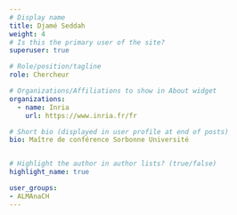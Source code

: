 ```yaml
---
# Display name
title: Djamé Seddah
weight: 4
# Is this the primary user of the site?
superuser: true

# Role/position/tagline
role: Chercheur

# Organizations/Affiliations to show in About widget
organizations:
  - name: Inria
    url: https://www.inria.fr/fr

# Short bio (displayed in user profile at end of posts)
bio: Maître de conférence Sorbonne Université


# Highlight the author in author lists? (true/false)
highlight_name: true

user_groups:
- ALMAnaCH
---
```

